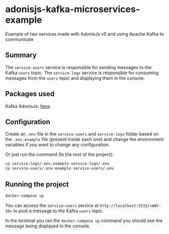 # adonisjs-kafka-microservices-example

Example of two services made with AdonisJs v5 and using Apache Kafka to communicate

## Summary

The `service-users` service is responsible for sending messages to the Kafka `users` topic. The `service-logs` service is responsible for consuming messages from the `users` topic and displaying them in the console.

## Packages used

Kafka AdonisJs: [here](https://www.npmjs.com/package/@djpfs/kafka-adonisjs).

## Configuration

Create an `.env` file in the `service-users` and `service-logs` folder based on the `.env.example` file (present inside each one) and change the environment variables if you want to change any configuration.

Or just run the command (In the root of the project):

```bash
cp service-logs/.env.example service-logs/.env
cp service-users/.env.example service-users/.env
```

## Running the project

```bash
docker-compose up
```

You can access the `service-users` service at `http://localhost:3333/<ANY-ID>` to post a message to the Kafka `users` topic.

In the terminal you ran the `docker-compose up` command you should see the message being displayed in the console.
